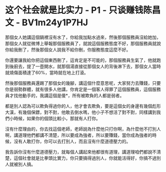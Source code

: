 # 这个社会就是比实力 - P1 - 只谈赚钱陈昌文 - BV1m24y1P7HJ

那個女人她講這個鍋裡沒有水了，你給我加點水過來，然後那個服務員沒給她加，那個女人就從微博上舉報那個服務員了，就說這個服務態度不好，那個服務員就說你給我刪了，然後那個女人說我不給你刪，你服務態度這麼不好。

你還要讓我給你把這個東西刪了，這肯定是不可能的，那個服務員生氣了，他就跑到後廚去，提了一壺開水，就那個湯直接從那個女人的背後淋下去，那個女人當時就燒傷面積達了60%，當時就在地上打滾。

然後那個服務員還踢了那個女的幾腳，講這個什麼意思呢，大家努力去賺錢，只要你是弱勢群體，就有很多人他講，你肯定是一個客人得罪了這個服務員，這個服務員才找他動手的，我講這個是傻*，所有被欺負的人都是弱者。

都是別人認為可以欺負得過你的人，他才會去欺負，要是這個女的身邊有幾個彪形大漢，有幾個保鏢，對不對，他敢去倒水嗎，他小子不想活了對不對，同樣講到我們小時候，如果你的個頭比較小，那就有人打你。

沒有什麼理由的，你去找這個老師，老師說為什麼他只打你啊，為什麼他不打別人啊，講道理他們都講不清楚，所以要成為強者，所以要賺錢，當你成為強者的時候，沒有人敢打你，你可以去打別人，而且沒有什麼道德壓力的。

我告訴你沒有什麼道德壓力，就每個人講起來他都很有道理，講道理咱們都說不清楚，這個社會就是比拳頭比實力，你只要搞得過別人，你就能活得好，你搞不過別人就被別人搞。


